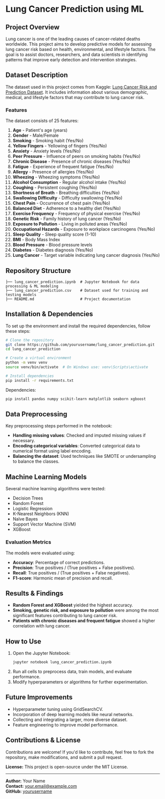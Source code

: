 # Lung Cancer Prediction using ML

## Project Overview
Lung cancer is one of the leading causes of cancer-related deaths worldwide. This project aims to develop predictive models for assessing lung cancer risk based on health, environmental, and lifestyle factors. The goal is to assist doctors, researchers, and data scientists in identifying patterns that improve early detection and intervention strategies.

## Dataset Description
The dataset used in this project comes from Kaggle: [Lung Cancer Risk and Prediction Dataset](https://www.kaggle.com/datasets/ankushpanday1/lung-cancer-risk-and-prediction-dataset). It includes information about various demographic, medical, and lifestyle factors that may contribute to lung cancer risk.

### Features
The dataset consists of 25 features:

1. **Age** - Patient's age (years)
2. **Gender** - Male/Female
3. **Smoking** - Smoking habit (Yes/No)
4. **Yellow Fingers** - Yellowing of fingers (Yes/No)
5. **Anxiety** - Anxiety levels (Yes/No)
6. **Peer Pressure** - Influence of peers on smoking habits (Yes/No)
7. **Chronic Disease** - Presence of chronic diseases (Yes/No)
8. **Fatigue** - Experience of frequent fatigue (Yes/No)
9. **Allergy** - Presence of allergies (Yes/No)
10. **Wheezing** - Wheezing symptoms (Yes/No)
11. **Alcohol Consumption** - Regular alcohol intake (Yes/No)
12. **Coughing** - Persistent coughing (Yes/No)
13. **Shortness of Breath** - Breathing difficulties (Yes/No)
14. **Swallowing Difficulty** - Difficulty swallowing (Yes/No)
15. **Chest Pain** - Occurrence of chest pain (Yes/No)
16. **Balanced Diet** - Adherence to a healthy diet (Yes/No)
17. **Exercise Frequency** - Frequency of physical exercise (Yes/No)
18. **Genetic Risk** - Family history of lung cancer (Yes/No)
19. **Exposure to Pollution** - Living in polluted areas (Yes/No)
20. **Occupational Hazards** - Exposure to workplace carcinogens (Yes/No)
21. **Sleep Quality** - Sleep quality score (1-10)
22. **BMI** - Body Mass Index
23. **Blood Pressure** - Blood pressure levels
24. **Diabetes** - Diabetes diagnosis (Yes/No)
25. **Lung Cancer** - Target variable indicating lung cancer diagnosis (Yes/No)

## Repository Structure
```
├── lung_cancer_prediction.ipynb  # Jupyter Notebook for data processing & ML modeling
├── lung_cancer_prediction.csv    # Dataset used for training and testing models
├── README.md                     # Project documentation
```

## Installation & Dependencies
To set up the environment and install the required dependencies, follow these steps:

```bash
# Clone the repository
git clone https://github.com/yourusername/lung_cancer_prediction.git
cd lung_cancer_prediction

# Create a virtual environment
python -m venv venv
source venv/bin/activate  # On Windows use: venv\Scripts\activate

# Install dependencies
pip install -r requirements.txt
```

Dependencies:
```bash
pip install pandas numpy scikit-learn matplotlib seaborn xgboost
```

## Data Preprocessing
Key preprocessing steps performed in the notebook:
- **Handling missing values**: Checked and imputed missing values if necessary.
- **Encoding categorical variables**: Converted categorical data to numerical format using label encoding.
- **Balancing the dataset**: Used techniques like SMOTE or undersampling to balance the classes.

## Machine Learning Models
Several machine learning algorithms were tested:
- Decision Trees
- Random Forest
- Logistic Regression
- K-Nearest Neighbors (KNN)
- Naïve Bayes
- Support Vector Machine (SVM)
- XGBoost

### Evaluation Metrics
The models were evaluated using:
- **Accuracy**: Percentage of correct predictions.
- **Precision**: True positives / (True positives + False positives).
- **Recall**: True positives / (True positives + False negatives).
- **F1-score**: Harmonic mean of precision and recall.

## Results & Findings
- **Random Forest and XGBoost** yielded the highest accuracy.
- **Smoking, genetic risk, and exposure to pollution** were among the most significant features contributing to lung cancer risk.
- **Patients with chronic diseases and frequent fatigue** showed a higher correlation with lung cancer.

## How to Use
1. Open the Jupyter Notebook:
   ```bash
   jupyter notebook lung_cancer_prediction.ipynb
   ```
2. Run all cells to preprocess data, train models, and evaluate performance.
3. Modify hyperparameters or algorithms for further experimentation.

## Future Improvements
- Hyperparameter tuning using GridSearchCV.
- Incorporation of deep learning models like neural networks.
- Collecting and integrating a larger, more diverse dataset.
- Feature engineering to improve model performance.

## Contributions & License
Contributions are welcome! If you'd like to contribute, feel free to fork the repository, make modifications, and submit a pull request.

**License:** This project is open-source under the MIT License.

---
**Author:** Your Name  
**Contact:** your.email@example.com  
**GitHub:** [yourusername](https://github.com/yourusername)

